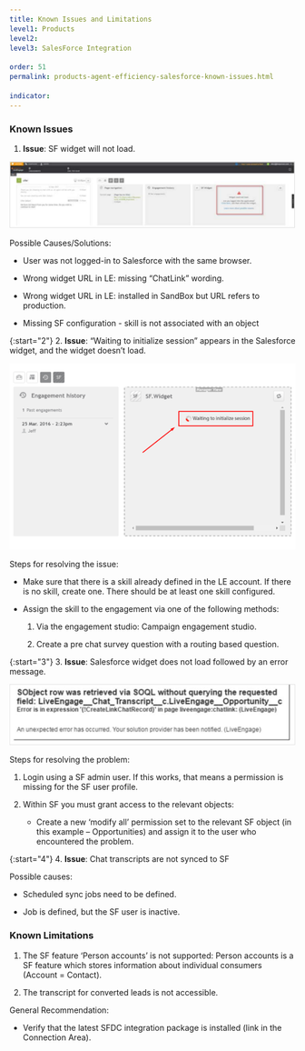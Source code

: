 ```yaml
---
title: Known Issues and Limitations
level1: Products
level2: 
level3: SalesForce Integration

order: 51
permalink: products-agent-efficiency-salesforce-known-issues.html

indicator:
---
```


### Known Issues

1. **Issue**: SF widget will not load.

![WillNotLoad](img/willnotload.png)

Possible Causes/Solutions:

* User was not logged-in to Salesforce with the same browser.

* Wrong widget URL in LE: missing “ChatLink” wording.

* Wrong widget URL in LE: installed in SandBox but URL refers to production.

* Missing SF configuration - skill is not associated with an object

{:start="2"}
2. **Issue**:  “Waiting to initialize session” appears in the Salesforce widget, and the widget doesn’t load.

![WaitingSession](img/waitingsession.png)

Steps for resolving the issue:

* Make sure that there is a skill already defined in the LE account. If there is no skill, create one. There should be at least one skill configured.

* Assign the skill to the engagement via one of the following methods:

	1. Via the engagement studio: Campaign engagement studio.

	2. Create a pre chat survey question with a routing based question.

{:start="3"}
3. **Issue**: Salesforce widget does not load followed by an error message.

![SalesforceError](img/salesforceerror.png)

Steps for resolving the problem:

1. Login using a SF admin user. If this works, that means a permission is missing for the SF user profile.

2. Within SF you must grant access to the relevant objects:
	
	* Create a new ‘modify all’ permission set to the relevant SF object (in this example – Opportunities) and assign it to the user who encountered the problem.

{:start="4"}
4. **Issue**: Chat transcripts are not synced to SF

Possible causes:
	
* Scheduled sync jobs need to be defined.

* Job is defined, but the SF user is inactive.

### Known Limitations

1. The SF feature ‘Person accounts’ is not supported: Person accounts is a SF feature which stores information about individual consumers (Account = Contact).

2. The transcript for converted leads is not accessible.

General Recommendation:

* Verify that the latest SFDC integration package is installed (link in the Connection Area).